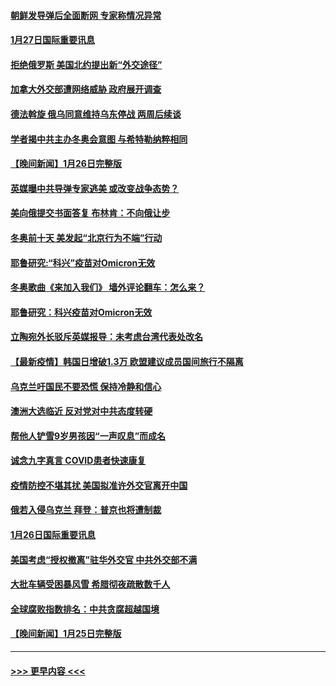 #### [朝鲜发导弹后全面断网 专家称情况异常](../pages/prog202/a103331819.md?t=01272250) 
#### [1月27日国际重要讯息](../pages/prog202/a103331678.md?t=01272250) 
#### [拒绝俄罗斯 美国北约提出新“外交途径”](../pages/prog202/a103331560.md?t=01272250) 
#### [加拿大外交部遭网络威胁 政府展开调查](../pages/prog202/a103331245.md?t=01272250) 
#### [德法斡旋 俄乌同意维持乌东停战 两周后续谈](../pages/prog202/a103331401.md?t=01272250) 
#### [学者揭中共主办冬奥会意图 与希特勒纳粹相同](../pages/prog202/a103331347.md?t=01272250) 
#### [【晚间新闻】1月26日完整版](../pages/prog202/a103331359.md?t=01272250) 
#### [英媒曝中共导弹专家逃美 或改变战争态势？](../pages/prog202/a103331188.md?t=01272250) 
#### [美向俄提交书面答复 布林肯：不向俄让步](../pages/prog202/a103331175.md?t=01272250) 
#### [冬奥前十天 美发起“北京行为不端”行动](../pages/prog202/a103331165.md?t=01272250) 
#### [耶鲁研究:“科兴”疫苗对Omicron无效](../pages/prog202/a103331117.md?t=01272250) 
#### [冬奥歌曲《来加入我们》 墙外评论翻车：怎么来？](../pages/prog202/a103331116.md?t=01272250) 
#### [耶鲁研究：科兴疫苗对Omicron无效](../pages/prog202/a103331099.md?t=01272250) 
#### [立陶宛外长驳斥英媒报导：未考虑台湾代表处改名](../pages/prog202/a103331036.md?t=01272250) 
#### [【最新疫情】韩国日增破1.3万 欧盟建议成员国间旅行不隔离](../pages/prog202/a103330985.md?t=01272250) 
#### [乌克兰吁国民不要恐慌 保持冷静和信心](../pages/prog202/a103330728.md?t=01272250) 
#### [澳洲大选临近 反对党对中共态度转硬](../pages/prog202/a103330742.md?t=01272250) 
#### [帮他人铲雪9岁男孩因“一声叹息”而成名](../pages/prog202/a103330757.md?t=01272250) 
#### [诚念九字真言 COVID患者快速康复](../pages/prog202/a103330856.md?t=01272250) 
#### [疫情防控不堪其扰 美国拟准许外交官离开中国](../pages/prog202/a103330750.md?t=01272250) 
#### [俄若入侵乌克兰 拜登：普京也将遭制裁](../pages/prog202/a103330748.md?t=01272250) 
#### [1月26日国际重要讯息](../pages/prog202/a103330745.md?t=01272250) 
#### [美国考虑“授权撤离”驻华外交官 中共外交部不满](../pages/prog202/a103330659.md?t=01272250) 
#### [大批车辆受困暴风雪 希腊彻夜疏散数千人](../pages/prog202/a103330563.md?t=01272250) 
#### [全球腐败指数排名：中共贪腐超越国境](../pages/prog202/a103330564.md?t=01272250) 
#### [【晚间新闻】1月25日完整版](../pages/prog202/a103330464.md?t=01272250) 

----
#### [ >>> 更早内容 <<< ](../indexes/prog202-earlier.md)
